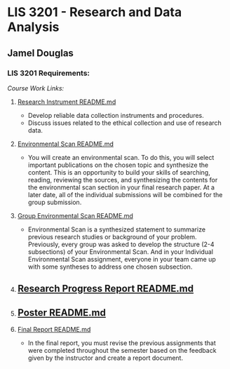 # LIS 3201 - Research and Data Analysis

## Jamel Douglas

### LIS 3201 Requirements:

*Course Work Links:*

1. [Research Instrument README.md](instrument/README.md "My Research Instrument README.md file")
    - Develop reliable data collection instruments and procedures.
    - Discuss issues related to the ethical collection and use of research data. 

2. [Environmental Scan README.md](scan/README.md "My Environmental Scan README.md file")
    - You will create an environmental scan. To do this, you will select important publications on the chosen topic and synthesize the content. This is an opportunity to build your skills of searching, reading, reviewing the sources, and synthesizing the contents for the environmental scan section in your final research paper. At a later date, all of the individual submissions will be combined for the group submission.

3. [Group Environmental Scan README.md](gscan/README.md "My Group Environmental Scan README.md file")
    - Environmental Scan is a synthesized statement to summarize previous research studies or background of your problem. Previously, every group was asked to develop the structure (2-4 subsections) of your Environmental Scan. And in your Individual Environmental Scan assignment, everyone in your team came up with some syntheses to address one chosen subsection.

4. [Research Progress Report README.md](progress/README.md "My Research Progress Report README.md file")
    - 

5. [Poster README.md](poster/README.md "My Poster README.md file")
    - 

6. [Final Report README.md](final/README.md "My Final Report README.md file")
    - In the final report, you must revise the previous assignments that were completed throughout the semester based on the feedback given by the instructor and create a report document. 